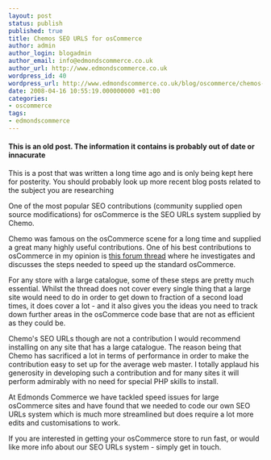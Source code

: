 ```yaml
---
layout: post
status: publish
published: true
title: Chemos SEO URLS for osCommerce
author: admin
author_login: blogadmin
author_email: info@edmondscommerce.co.uk
author_url: http://www.edmondscommerce.co.uk
wordpress_id: 40
wordpress_url: http://www.edmondscommerce.co.uk/blog/oscommerce/chemos-seo-urls-for-oscommerce/
date: 2008-04-16 10:55:19.000000000 +01:00
categories:
- oscommerce
tags:
- edmondscommerce
---
```

<div class="oldpost"><h4>This is an old post. The information it contains is probably out of date or innacurate</h4>
<p>
This is a post that was written a long time ago and is only being kept here for posterity.
You should probably look up more recent blog posts related to the subject you are researching
</p>
</div>
One of the most popular SEO contributions (community supplied open source modifications) for osCommerce is the SEO URLs system supplied by Chemo.

Chemo was famous on the osCommerce scene for a long time and supplied a great many highly useful contributions. One of his best contributions to osCommerce in my opinion is <a href="http://forums.oscommerce.com/index.php?showtopic=119077">this forum thread</a> where he investigates and discusses the steps needed to speed up the standard osCommerce.

For any store with a large catalogue, some of these steps are pretty much essential. Whilst the thread does not cover every single thing that a large site would need to do in order to get down to fraction of a second load times, it does cover a lot - and it also gives you the ideas you need to track down further areas in the osCommerce code base that are not as efficient as they could be.

Chemo's SEO URLs though are not a contribution I would recommend installing on any site that has a large catalogue. The reason being that Chemo has sacrificed a lot in terms of performance in order to make the contribution easy to set up for the average web master. I totally applaud his generosity in developing such a contribution and for many sites it will perform admirably with no need for special PHP skills to install.

At Edmonds Commerce we have tackled speed issues for large osCommerce sites and have found that we needed to code our own SEO URLs system which is much more streamlined but does require a lot more edits and customisations to work.

If you are interested in getting your osCommerce store to run fast, or would like more info about our SEO URLs system - simply get in touch.
